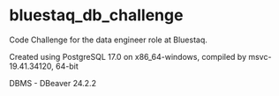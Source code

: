 # bluestaq_db_challenge
Code Challenge for the data engineer role at Bluestaq.

Created using PostgreSQL 17.0 on x86_64-windows, compiled by msvc-19.41.34120, 64-bit

DBMS - DBeaver 24.2.2
